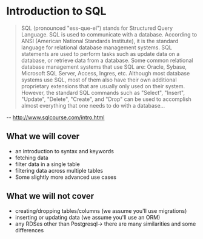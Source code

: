 # Introduction to SQL

> SQL (pronounced "ess-que-el") stands for Structured Query Language. SQL is used
> to communicate with a database. According to ANSI (American National Standards
> Institute), it is the standard language for relational database management
> systems. SQL statements are used to perform tasks such as update data on a
> database, or retrieve data from a database. Some common relational database
> management systems that use SQL are: Oracle, Sybase, Microsoft SQL Server,
> Access, Ingres, etc. Although most database systems use SQL, most of them also
> have their own additional proprietary extensions that are usually only used on
> their system. However, the standard SQL commands such as "Select", "Insert",
> "Update", "Delete", "Create", and "Drop" can be used to accomplish almost
> everything that one needs to do with a database...

-- http://www.sqlcourse.com/intro.html


## What we will cover
* an introduction to syntax and keywords
* fetching data
* filter data in a single table
* filtering data across multiple tables
* Some slightly more advanced use cases

## What we will not cover
* creating/dropping tables/columns (we assume you'll use migrations)
* inserting or updating data (we assume you'll use an ORM)
* any RDSes other than Postgresql-> there are many similarities and some differences
